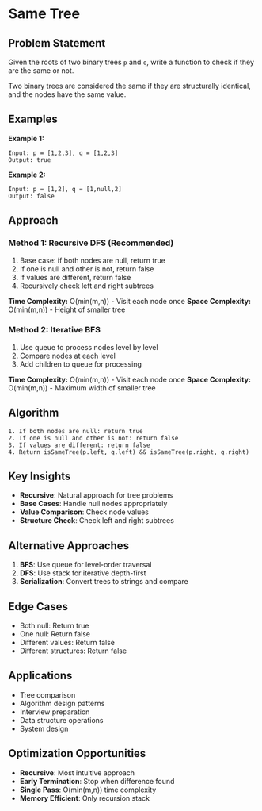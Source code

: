 # Same Tree

## Problem Statement

Given the roots of two binary trees `p` and `q`, write a function to check if they are the same or not.

Two binary trees are considered the same if they are structurally identical, and the nodes have the same value.

## Examples

**Example 1:**
```
Input: p = [1,2,3], q = [1,2,3]
Output: true
```

**Example 2:**
```
Input: p = [1,2], q = [1,null,2]
Output: false
```

## Approach

### Method 1: Recursive DFS (Recommended)
1. Base case: if both nodes are null, return true
2. If one is null and other is not, return false
3. If values are different, return false
4. Recursively check left and right subtrees

**Time Complexity:** O(min(m,n)) - Visit each node once
**Space Complexity:** O(min(m,n)) - Height of smaller tree

### Method 2: Iterative BFS
1. Use queue to process nodes level by level
2. Compare nodes at each level
3. Add children to queue for processing

**Time Complexity:** O(min(m,n)) - Visit each node once
**Space Complexity:** O(min(m,n)) - Maximum width of smaller tree

## Algorithm

```
1. If both nodes are null: return true
2. If one is null and other is not: return false
3. If values are different: return false
4. Return isSameTree(p.left, q.left) && isSameTree(p.right, q.right)
```

## Key Insights

- **Recursive**: Natural approach for tree problems
- **Base Cases**: Handle null nodes appropriately
- **Value Comparison**: Check node values
- **Structure Check**: Check left and right subtrees

## Alternative Approaches

1. **BFS**: Use queue for level-order traversal
2. **DFS**: Use stack for iterative depth-first
3. **Serialization**: Convert trees to strings and compare

## Edge Cases

- Both null: Return true
- One null: Return false
- Different values: Return false
- Different structures: Return false

## Applications

- Tree comparison
- Algorithm design patterns
- Interview preparation
- Data structure operations
- System design

## Optimization Opportunities

- **Recursive**: Most intuitive approach
- **Early Termination**: Stop when difference found
- **Single Pass**: O(min(m,n)) time complexity
- **Memory Efficient**: Only recursion stack
